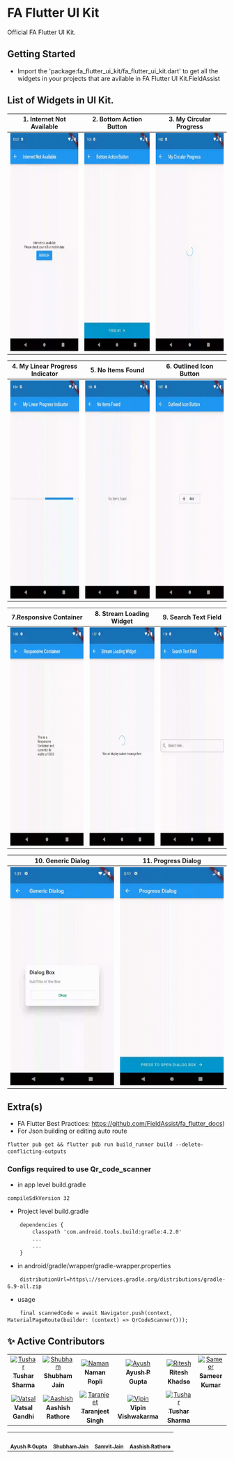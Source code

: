 # FA Flutter UI Kit

Official FA Flutter UI Kit.

## Getting Started

- Import the 'package:fa_flutter_ui_kit/fa_flutter_ui_kit.dart' to get all the widgets in your projects that are avilable in FA Flutter UI Kit.FieldAssist

## List of Widgets in UI Kit.

| 1. Internet Not Available | 2. Bottom Action Button | 3. My Circular Progress | 
| ------------------------- | ------------------------ | -------------------------- | 
| <img src="https://github.com/FieldAssist/fa_flutter_ui_kit/blob/main/assets/gif/internetnotavilable.gif" width="250" height="500"> | <img src="https://github.com/FieldAssist/fa_flutter_ui_kit/blob/main/assets/gif/bottom_action_button.gif" width="250" height="500"> | <img src="https://github.com/FieldAssist/fa_flutter_ui_kit/blob/main/assets/gif/my_circular_progress.gif" width="250" height="500"> | 

| 4. My Linear Progress Indicator | 5. No Items Found | 6. Outlined Icon Button |
| ------------------------- | ------------------------- | ------------------------ |
| <img src="https://github.com/FieldAssist/fa_flutter_ui_kit/blob/main/assets/gif/linear_progress_indicator.gif" width="250" height="500"> | <img src="https://github.com/FieldAssist/fa_flutter_ui_kit/blob/main/assets/gif/no_items_found.gif" width="250" height="500"> | <img src="https://github.com/FieldAssist/fa_flutter_ui_kit/blob/main/assets/gif/outlined_icon_button.gif" width="250" height="500"> |

|7.Responsive Container | 8. Stream Loading Widget | 9. Search Text Field |
|  -------------------------- | ------------------------- | ------------------------- |
| <img src="https://github.com/FieldAssist/fa_flutter_ui_kit/blob/main/assets/gif/responsive_container.gif" width="250" height="500"> | <img src="https://github.com/FieldAssist/fa_flutter_ui_kit/blob/main/assets/gif/stream_loading.gif" width="250" height="500"> | <img src="https://github.com/FieldAssist/fa_flutter_ui_kit/blob/main/assets/gif/search_text_field.gif" width="250" height="500"> |

| 10. Generic Dialog | 11. Progress Dialog | 
| ------------------------ | -------------------------- |
| <img src="https://github.com/FieldAssist/fa_flutter_ui_kit/blob/main/assets/gif/generic_dialog.gif" width="250" height="500"> | <img src="https://github.com/FieldAssist/fa_flutter_ui_kit/blob/main/assets/gif/progress_dialog.gif" width="250" height="500"> | 


## Extra(s)

- FA Flutter Best Practices: https://github.com/FieldAssist/fa_flutter_docs)
- For Json building or editing auto route
```
flutter pub get && flutter pub run build_runner build --delete-conflicting-outputs
```

### Configs required to use Qr_code_scanner
- in app level build.gradle
```
compileSdkVersion 32
```
- Project level build.gradle
```
    dependencies {
        classpath 'com.android.tools.build:gradle:4.2.0'
        ...
        ...
    }
```
- in android/gradle/wrapper/gradle-wrapper.properties
```
    distributionUrl=https\://services.gradle.org/distributions/gradle-6.9-all.zip
```
- usage
```
    final scannedCode = await Navigator.push(context, MaterialPageRoute(builder: (context) => QrCodeScanner()));
```

## ✨ Active Contributors

<table>
<tr>
    <td align="center" style="word-wrap: break-word; width: 150.0; height: 150.0">
        <a href=https://github.com/TusharFA>
            <img src=https://avatars.githubusercontent.com/u/82998121?v=4 width="100;"  alt=Tushar Sharma/>
            <br />
            <sub style="font-size:14px"><b>Tushar Sharma</b></sub>
        </a>
    </td>
    <td align="center" style="word-wrap: break-word; width: 150.0; height: 150.0">
        <a href=https://github.com/someshubham>
            <img src=https://avatars.githubusercontent.com/u/49554541?v=4 width="100;"  alt=Shubham Jain/>
            <br />
            <sub style="font-size:14px"><b>Shubham Jain</b></sub>
        </a>
    </td>
    <td align="center" style="word-wrap: break-word; width: 150.0; height: 150.0">
        <a href=https://github.com/namanpopli>
            <img src=https://avatars.githubusercontent.com/u/46225601?v=4 width="100;"  alt=Naman Popli/>
            <br />
            <sub style="font-size:14px"><b>Naman Popli</b></sub>
        </a>
    </td>
    <td align="center" style="word-wrap: break-word; width: 150.0; height: 150.0">
        <a href=https://github.com/apgapg>
            <img src=https://avatars.githubusercontent.com/u/13887407?v=4 width="100;"  alt=Ayush P Gupta/>
            <br />
            <sub style="font-size:14px"><b>Ayush P Gupta</b></sub>
        </a>
    </td>
    <td align="center" style="word-wrap: break-word; width: 150.0; height: 150.0">
        <a href=https://github.com/Ritsz123>
            <img src=https://avatars.githubusercontent.com/u/48131636?v=4 width="100;"  alt=Ritesh Khadse/>
            <br />
            <sub style="font-size:14px"><b>Ritesh Khadse</b></sub>
        </a>
    </td>
    <td align="center" style="word-wrap: break-word; width: 150.0; height: 150.0">
        <a href=https://github.com/Sam1kumar>
            <img src=https://avatars.githubusercontent.com/u/86761543?v=4 width="100;"  alt=Sameer Kumar/>
            <br />
            <sub style="font-size:14px"><b>Sameer Kumar</b></sub>
        </a>
    </td>
</tr>
<tr>
    <td align="center" style="word-wrap: break-word; width: 150.0; height: 150.0">
        <a href=https://github.com/vatsal201>
            <img src=https://avatars.githubusercontent.com/u/85787993?v=4 width="100;"  alt=Vatsal Gandhi/>
            <br />
            <sub style="font-size:14px"><b>Vatsal Gandhi</b></sub>
        </a>
    </td>
    <td align="center" style="word-wrap: break-word; width: 150.0; height: 150.0">
        <a href=https://github.com/Aashishm178>
            <img src=https://avatars.githubusercontent.com/u/43882770?v=4 width="100;"  alt=Aashish Rathore/>
            <br />
            <sub style="font-size:14px"><b>Aashish Rathore</b></sub>
        </a>
    </td>
    <td align="center" style="word-wrap: break-word; width: 150.0; height: 150.0">
        <a href=https://github.com/singhtaranjeet>
            <img src=https://avatars.githubusercontent.com/u/22328750?v=4 width="100;"  alt=Taranjeet Singh/>
            <br />
            <sub style="font-size:14px"><b>Taranjeet Singh</b></sub>
        </a>
    </td>
    <td align="center" style="word-wrap: break-word; width: 150.0; height: 150.0">
        <a href=https://github.com/Vipin9821>
            <img src=https://avatars.githubusercontent.com/u/50833659?v=4 width="100;"  alt=Vipin Vishwakarma/>
            <br />
            <sub style="font-size:14px"><b>Vipin Vishwakarma</b></sub>
        </a>
    </td>
    <td align="center" style="word-wrap: break-word; width: 150.0; height: 150.0">
        <a href=https://github.com/Tushar2212>
            <img src=https://avatars.githubusercontent.com/u/29337816?v=4 width="100;"  alt=Tushar Sharma/>
            <br />
            <sub style="font-size:14px"><b>Tushar Sharma</b></sub>
        </a>
    </td>
</tr>
</table>

<table>
  <tr>
    <td align="center"><a href="https://github.com/apgapg"><img src="https://avatars0.githubusercontent.com/u/13887407?v=4?s=100" width="100px;" alt=""/><br /><sub><b>Ayush P Gupta</b></sub></a><br /></td> 
    <td align="center"><a href="https://github.com/someshubham"><img src="https://avatars0.githubusercontent.com/u/49554541?v=4?s=100" width="100px;" alt=""/><br /><sub><b>Shubham Jain</b></sub></a><br /></td>
    <td align="center"><a href="https://github.com/samvitjain"><img src="https://avatars0.githubusercontent.com/u/40051776?v=4?s=100" width="100px;" alt=""/><br /><sub><b>Samvit Jain</b></sub></a><br /></td>
    <td align="center"><a href="https://github.com/Aashishm178"><img src="https://avatars0.githubusercontent.com/u/43882770?v=4?s=100" width="100px;" alt=""/><br /><sub><b>Aashish Rathore</b></sub></a><br /></td>
  </tr>

</table>
